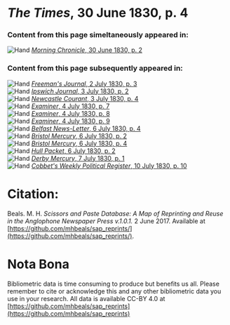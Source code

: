 # *The Times*, 30 June 1830, p. 4  
  
### Content from this page simeltaneously appeared in:  
![Hand](http://scissorsandpaste.net/wp-content/uploads/2017/06/smallhandpointer.png) [*Morning Chronicle*, 30 June 1830, p. 2](https://mhbeals.github.io/sap_html/Morning-Chronicle/Morning-Chronicle-30-June-1830-p-2)  
  
### Content from this page subsequently appeared in:  
![Hand](http://scissorsandpaste.net/wp-content/uploads/2017/06/smallhandpointer.png) [*Freeman's Journal*, 2 July 1830, p. 3](https://mhbeals.github.io/sap_html/Freeman's-Journal/Freeman's-Journal-2-July-1830-p-3)  
![Hand](http://scissorsandpaste.net/wp-content/uploads/2017/06/smallhandpointer.png) [*Ipswich Journal*, 3 July 1830, p. 2](https://mhbeals.github.io/sap_html/Ipswich-Journal/Ipswich-Journal-3-July-1830-p-2)  
![Hand](http://scissorsandpaste.net/wp-content/uploads/2017/06/smallhandpointer.png) [*Newcastle Courant*, 3 July 1830, p. 4](https://mhbeals.github.io/sap_html/Newcastle-Courant/Newcastle-Courant-3-July-1830-p-4)  
![Hand](http://scissorsandpaste.net/wp-content/uploads/2017/06/smallhandpointer.png) [*Examiner*, 4 July 1830, p. 7](https://mhbeals.github.io/sap_html/Examiner/Examiner-4-July-1830-p-7)  
![Hand](http://scissorsandpaste.net/wp-content/uploads/2017/06/smallhandpointer.png) [*Examiner*, 4 July 1830, p. 8](https://mhbeals.github.io/sap_html/Examiner/Examiner-4-July-1830-p-8)  
![Hand](http://scissorsandpaste.net/wp-content/uploads/2017/06/smallhandpointer.png) [*Examiner*, 4 July 1830, p. 9](https://mhbeals.github.io/sap_html/Examiner/Examiner-4-July-1830-p-9)  
![Hand](http://scissorsandpaste.net/wp-content/uploads/2017/06/smallhandpointer.png) [*Belfast News-Letter*, 6 July 1830, p. 4](https://mhbeals.github.io/sap_html/Belfast-News-Letter/Belfast-News-Letter-6-July-1830-p-4)  
![Hand](http://scissorsandpaste.net/wp-content/uploads/2017/06/smallhandpointer.png) [*Bristol Mercury*, 6 July 1830, p. 2](https://mhbeals.github.io/sap_html/Bristol-Mercury/Bristol-Mercury-6-July-1830-p-2)  
![Hand](http://scissorsandpaste.net/wp-content/uploads/2017/06/smallhandpointer.png) [*Bristol Mercury*, 6 July 1830, p. 4](https://mhbeals.github.io/sap_html/Bristol-Mercury/Bristol-Mercury-6-July-1830-p-4)  
![Hand](http://scissorsandpaste.net/wp-content/uploads/2017/06/smallhandpointer.png) [*Hull Packet*, 6 July 1830, p. 2](https://mhbeals.github.io/sap_html/Hull-Packet/Hull-Packet-6-July-1830-p-2)  
![Hand](http://scissorsandpaste.net/wp-content/uploads/2017/06/smallhandpointer.png) [*Derby Mercury*, 7 July 1830, p. 1](https://mhbeals.github.io/sap_html/Derby-Mercury/Derby-Mercury-7-July-1830-p-1)  
![Hand](http://scissorsandpaste.net/wp-content/uploads/2017/06/smallhandpointer.png) [*Cobbet's Weekly Political Register*, 10 July 1830, p. 10](https://mhbeals.github.io/sap_html/Cobbet's-Weekly-Political-Register/Cobbet's-Weekly-Political-Register-10-July-1830-p-10)  


# Citation: 

Beals. M. H. *Scissors and Paste Database: A Map of Reprinting and Reuse in the Anglophone Newspaper Press v.1.0.1.* 2 June 2017. Available at [https://github.com/mhbeals/sap_reprints/](https://github.com/mhbeals/sap_reprints/). 

# Nota Bona

Bibliometric data is time consuming to produce but benefits us all. Please remember to cite or acknowledge this and any other bibliometric data you use in your research. All data is available CC-BY 4.0 at [https://github.com/mhbeals/sap_reprints](https://github.com/mhbeals/sap_reprints)